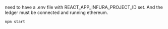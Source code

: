need to have a .env file with REACT_APP_INFURA_PROJECT_ID set. And the ledger must be connected and running ethereum.

`npm start`
